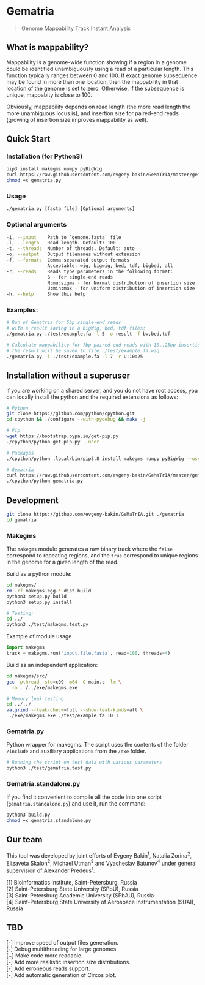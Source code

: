 # Gematria
> Genome Mappability Track Instant Analysis

## What is mappability?

Mappability is a genome-wide function showing if a region in a genome could be 
identified unambiguously using a read of a particular length. This function 
typically ranges between 0 and 100. If exact genome subsequence may be found 
in more than one location, then the mappability in that location of the genome 
is set to zero. Otherwise, if the subsequence is unique, mappabity is close to 
100.

Obviously, mappability depends on read length (the more read length the more 
unambiguous locus is), and insertion size for paired-end reads (growing of 
insertion size improves mappability as well).

## Quick Start

### Installation (for Python3)

```bash
pip3 install makegms numpy pyBigWig
curl https://raw.githubusercontent.com/evgeny-bakin/GeMaTrIA/master/gematria.standalone.py > gematria.py
chmod +x gematria.py
```

### Usage

```bash
./gematria.py [fasta file] [Optional arguments]
```

### Optional arguments

```bash
-i, --input    Path to `genome.fasta` file
-l, --length   Read length. Default: 100
-t, --threads  Number of threads. Default: auto
-o, --output   Output filenames without extension
-f, --formats  Comma separated output formats
               Acceptable: wig, bigwig, bed, tdf, bigbed, all
-r, --reads    Reads type parameters in the following format:
               S - for single-end reads
               N:mu:sigma - for Normal distribution of insertion size
               U:min:max - for Uniform distribution of insertion size
-h, --help     Show this help
```

### Examples:

```bash
# Run of Gematria for 5bp single-end reads 
# with a result saving in a bigWig, bed, tdf files:
./gematria.py ./test/example.fa -l 5 -o result -f bw,bed,tdf

# Calculate mappability for 7bp paired-end reads with 10..25bp insertion size:
# the result will be saved to file ./test/example.fa.wig
./gematria.py -i ./test/example.fa -l 7 -r U:10:25
```

## Installation without a superuser

if you are working on a shared server, and you do not have root access, you 
can locally install the python and the required extensions as follows:

```bash
# Python
git clone https://github.com/python/cpython.git
cd cpython && ./configure --with-pydebug && make -j

# Pip
wget https://bootstrap.pypa.io/get-pip.py
./cpython/python get-pip.py --user

# Packages
./cpython/python .local/bin/pip3.8 install makegms numpy pyBigWig --user

# Gematria
curl https://raw.githubusercontent.com/evgeny-bakin/GeMaTrIA/master/gematria.standalone.py > gematria.py
./cpython/python gematria.py
```

## Development

```bash
git clone https://github.com/evgeny-bakin/GeMaTrIA.git ./gematria
cd gematria
```

### Makegms

The `makegms` module generates a raw binary track where the `false` correspond to repeating regions, and the `true` correspond to unique regions in the genome for a given length of the read.

Build as a python module:

```bash
cd makegms/
rm -rf makegms.egg-* dist build
python3 setup.py build
python3 setup.py install

# Testing:
cd ../
python3 ./test/makegms.test.py
```

Example of module usage

```python
import makegms
track = makegms.run('input.file.fasta', read=100, threads=4)
```

Build as an independent application:

```bash
cd makegms/src/
gcc -pthread -std=c99 -m64 -O main.c -lm \
  -o ../../exe/makegms.exe

# Memory leak testing:
cd ../../
valgrind --leak-check=full --show-leak-kinds=all \
 ./exe/makegms.exe ./test/example.fa 10 1
```

### Gematria.py

Python wrapper for makegms. The script uses the contents of the folder `/include` and auxiliary applications from the `/exe` folder.

```bash
# Running the script on test data with various parameters
python3 ./test/gematria.test.py
```

### Gematria.standalone.py

If you find it convenient to compile all the code into one script (`gematria.standalone.py`) and use it, run the command:

```bash
python3 build.py
chmod +x gematria.standalone.py
```

## Our team

This tool was developed by joint efforts of Evgeny Bakin<sup>1</sup>, Natalia Zorina<sup>2</sup>, Elizaveta Skalon<sup>2</sup>, Michael Utman<sup>3</sup> and Vyacheslav Batunov<sup>4</sup> under general supervision of Alexander Predeus<sup>1</sup>. 

[1] Bioinformatics institute, Saint-Petersburg, Russia  
[2] Saint-Petersburg State University (SPbU), Russia  
[3] Saint-Petersburg Academic University (SPbAU), Russia  
[4] Saint-Petersburg State University of Aerospace Instrumentation (SUAI), Russia

## TBD
 
 [-] Improve speed of output files generation.  
 [-] Debug multithreading for large genomes.  
 [+] Make code more readable.  
 [-] Add more reallistic insertion size distributions.  
 [-] Add erroneous reads support.  
 [-] Add automatic generation of Circos plot.
